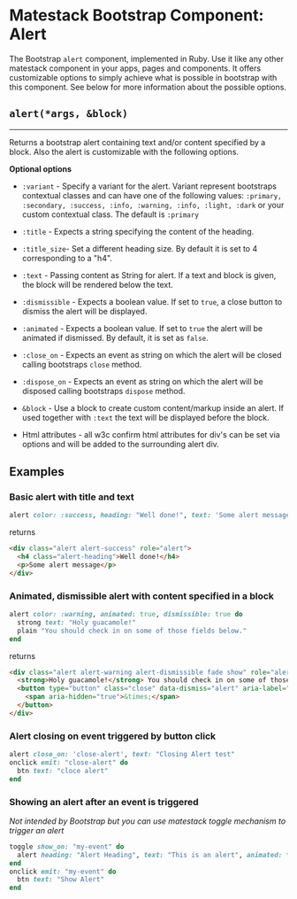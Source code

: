 # Matestack Bootstrap Component: Alert

The Bootstrap `alert` component, implemented in Ruby. Use it like any other matestack component in your apps, pages and components. It offers customizable options to simply achieve what is possible in bootstrap with this component. See below for more information about the possible options.

## `alert(*args, &block)`
----

Returns a bootstrap alert containing text and/or content specified by a block. Also the alert is customizable with the following options. 

**Optional options**

* `:variant` - Specify a variant for the alert. Variant represent bootstraps contextual classes and can have one of the following values: `:primary, :secondary, :success, :info, :warning, :info, :light, :dark` or your custom contextual class. The default is `:primary`

* `:title` - Expects a string specifying the content of the heading.
* `:title_size`- Set a different heading size. By default it is set to 4 corresponding to a "h4". 

* `:text` - Passing content as String for alert. If a text and block is given, the block will be rendered below the text.
  
* `:dismissible` - Expects a boolean value. If set to `true`, a close button to dismiss the alert will be displayed.

* `:animated` - Expects a boolean value. If set to `true` the alert will be animated if dismissed. By default, it is set as `false`.

* `:close_on` - Expects an event as string on which the alert will be closed calling bootstraps `close` method. 
  
* `:dispose_on` - Expects an event as string on which the alert will be disposed calling bootstraps `dispose` method. 

* `&block` - Use a block to create custom content/markup inside an alert. If used together with `:text` the text will be displayed before the block.
  
* Html attributes - all w3c confirm html attributes for div's can be set via options and will be added to the surrounding alert div.

## Examples

### Basic alert with title and text

```ruby
alert color: :success, heading: "Well done!", text: 'Some alert message'
```

returns

```html
<div class="alert alert-success" role="alert">
  <h4 class="alert-heading">Well done!</h4>
  <p>Some alert message</p>
</div>
```

### Animated, dismissible alert with content specified in a block
```ruby
alert color: :warning, animated: true, dismissible: true do
  strong text: "Holy guacamole!"
  plain "You should check in on some of those fields below."
end
```

returns

```html
<div class="alert alert-warning alert-dismissible fade show" role="alert">
  <strong>Holy guacamole!</strong> You should check in on some of those fields below.
  <button type="button" class="close" data-dismiss="alert" aria-label="Close">
    <span aria-hidden="true">&times;</span>
  </button>
</div>
```
### Alert closing on event triggered by button click

```ruby
alert close_on: 'close-alert', text: "Closing Alert test"  
onclick emit: "close-alert" do
  btn text: "cloce alert"
end
```

### Showing an alert after an event is triggered 
*Not intended by Bootstrap but you can use matestack toggle mechanism to trigger an alert*

```ruby
toggle show_on: "my-event" do        
  alert heading: "Alert Heading", text: "This is an alert", animated: true, dismissible: true
end
onclick emit: "my-event" do
  btn text: "Show Alert"
end
```
